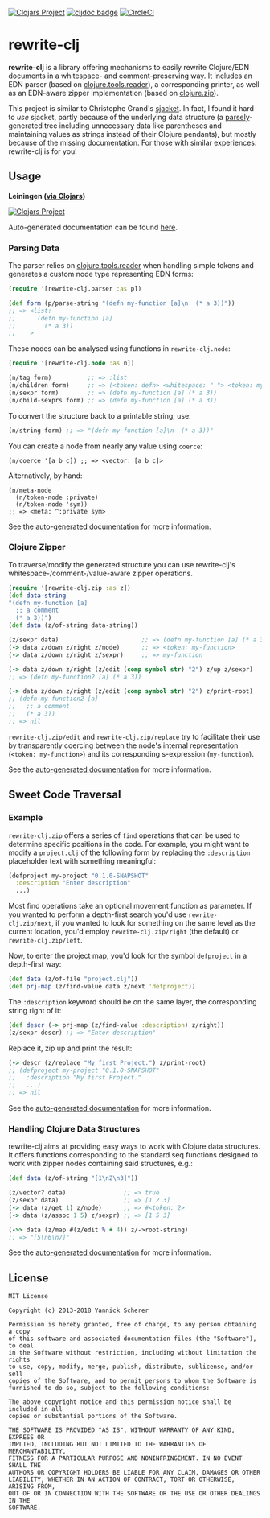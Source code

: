 [![Clojars Project](https://img.shields.io/clojars/v/rewrite-clj.svg)](https://clojars.org/rewrite-clj)
[![cljdoc badge](https://cljdoc.org/badge/rewrite-clj)](https://cljdoc.org/d/rewrite-clj)
[![CircleCI](https://circleci.com/gh/clj-commons/rewrite-clj.svg?style=svg)](https://circleci.com/gh/clj-commons/rewrite-clj)
# rewrite-clj

__rewrite-clj__ is a library offering mechanisms to easily rewrite Clojure/EDN documents in a whitespace- and comment-preserving
way. It includes an EDN parser (based on [clojure.tools.reader](https://github.com/clojure/tools.reader)), a corresponding
printer, as well as an EDN-aware zipper implementation (based on [clojure.zip](https://clojure.github.io/clojure/clojure.zip-api.html)).

This project is similar to Christophe Grand's [sjacket](https://github.com/cgrand/sjacket). In fact, I found it hard to _use_
sjacket, partly because of the underlying data structure (a [parsely](https://github.com/cgrand/parsley)-generated tree including
unnecessary data like parentheses and maintaining values as strings instead of their Clojure pendants), but mostly because of the
missing documentation. For those with similar experiences: rewrite-clj is for you!

## Usage

__Leiningen ([via Clojars](http://clojars.org/rewrite-clj))__

[![Clojars Project](http://clojars.org/rewrite-clj/latest-version.svg)](http://clojars.org/rewrite-clj)

Auto-generated documentation can be found [here](http://xsc.github.io/rewrite-clj/).

### Parsing Data

The parser relies on [clojure.tools.reader](https://github.com/clojure/tools.reader) when
handling simple tokens and generates a custom node type representing EDN forms:

```clojure
(require '[rewrite-clj.parser :as p])

(def form (p/parse-string "(defn my-function [a]\n  (* a 3))"))
;; => <list:
;;      (defn my-function [a]
;;        (* a 3))
;;    >
```

These nodes can be analysed using functions in `rewrite-clj.node`:

```clojure
(require '[rewrite-clj.node :as n])

(n/tag form)          ;; => :list
(n/children form)     ;; => (<token: defn> <whitespace: " "> <token: my-function> ...)
(n/sexpr form)        ;; => (defn my-function [a] (* a 3))
(n/child-sexprs form) ;; => (defn my-function [a] (* a 3))
```

To convert the structure back to a printable string, use:

```clojure
(n/string form) ;; => "(defn my-function [a]\n  (* a 3))"
```

You can create a node from nearly any value using `coerce`:

```
(n/coerce '[a b c]) ;; => <vector: [a b c]>
```

Alternatively, by hand:

```
(n/meta-node
  (n/token-node :private)
  (n/token-node 'sym))
;; => <meta: ^:private sym>
```

See the [auto-generated documentation](http://xsc.github.io/rewrite-clj/rewrite-clj.node.html) for more information.

### Clojure Zipper

To traverse/modify the generated structure you can use rewrite-clj's
whitespace-/comment-/value-aware zipper operations.

```clojure
(require '[rewrite-clj.zip :as z])
(def data-string
"(defn my-function [a]
  ;; a comment
  (* a 3))")
(def data (z/of-string data-string))

(z/sexpr data)                       ;; => (defn my-function [a] (* a 3))
(-> data z/down z/right z/node)      ;; => <token: my-function>
(-> data z/down z/right z/sexpr)     ;; => my-function

(-> data z/down z/right (z/edit (comp symbol str) "2") z/up z/sexpr)
;; => (defn my-function2 [a] (* a 3))

(-> data z/down z/right (z/edit (comp symbol str) "2") z/print-root)
;; (defn my-function2 [a]
;;   ;; a comment
;;   (* a 3))
;; => nil
```

`rewrite-clj.zip/edit` and `rewrite-clj.zip/replace` try to facilitate their use
by transparently coercing between the node's internal representation (`<token: my-function>`)
and its corresponding s-expression (`my-function`).

See the [auto-generated documentation](http://xsc.github.io/rewrite-clj/rewrite-clj.zip.html) for more information.

## Sweet Code Traversal

### Example

`rewrite-clj.zip` offers a series of `find` operations that can be used to determine specific
positions in the code. For example, you might want to modify a `project.clj` of the following
form by replacing the `:description` placeholder text with something meaningful:

```clojure
(defproject my-project "0.1.0-SNAPSHOT"
  :description "Enter description"
  ...)
```

Most find operations take an optional movement function as parameter. If you wanted to perform
a depth-first search you'd use `rewrite-clj.zip/next`, if you wanted to look for something on
the same level as the current location, you'd employ `rewrite-clj.zip/right` (the default) or
`rewrite-clj.zip/left`.

Now, to enter the project map, you'd look for the symbol `defproject` in a depth-first way:

```clojure
(def data (z/of-file "project.clj"))
(def prj-map (z/find-value data z/next 'defproject))
```

The `:description` keyword should be on the same layer, the corresponding string right of it:

```clojure
(def descr (-> prj-map (z/find-value :description) z/right))
(z/sexpr descr) ;; => "Enter description"
```

Replace it, zip up and print the result:

```clojure
(-> descr (z/replace "My first Project.") z/print-root)
;; (defproject my-project "0.1.0-SNAPSHOT"
;;   :description "My first Project."
;;   ...)
;; => nil
```

See the [auto-generated documentation](http://xsc.github.io/rewrite-clj/) for more information.

### Handling Clojure Data Structures

rewrite-clj aims at providing easy ways to work with Clojure data structures. It offers
functions corresponding to the standard seq functions designed to work with zipper nodes
containing said structures, e.g.:

```clojure
(def data (z/of-string "[1\n2\n3]"))

(z/vector? data)                ;; => true
(z/sexpr data)                  ;; => [1 2 3]
(-> data (z/get 1) z/node)      ;; => #<token: 2>
(-> data (z/assoc 1 5) z/sexpr) ;; => [1 5 3]

(->> data (z/map #(z/edit % + 4)) z/->root-string)
;; => "[5\n6\n7]"
```

See the [auto-generated documentation](http://xsc.github.io/rewrite-clj/) for more information.

## License

```
MIT License

Copyright (c) 2013-2018 Yannick Scherer

Permission is hereby granted, free of charge, to any person obtaining a copy
of this software and associated documentation files (the "Software"), to deal
in the Software without restriction, including without limitation the rights
to use, copy, modify, merge, publish, distribute, sublicense, and/or sell
copies of the Software, and to permit persons to whom the Software is
furnished to do so, subject to the following conditions:

The above copyright notice and this permission notice shall be included in all
copies or substantial portions of the Software.

THE SOFTWARE IS PROVIDED "AS IS", WITHOUT WARRANTY OF ANY KIND, EXPRESS OR
IMPLIED, INCLUDING BUT NOT LIMITED TO THE WARRANTIES OF MERCHANTABILITY,
FITNESS FOR A PARTICULAR PURPOSE AND NONINFRINGEMENT. IN NO EVENT SHALL THE
AUTHORS OR COPYRIGHT HOLDERS BE LIABLE FOR ANY CLAIM, DAMAGES OR OTHER
LIABILITY, WHETHER IN AN ACTION OF CONTRACT, TORT OR OTHERWISE, ARISING FROM,
OUT OF OR IN CONNECTION WITH THE SOFTWARE OR THE USE OR OTHER DEALINGS IN THE
SOFTWARE.
```
